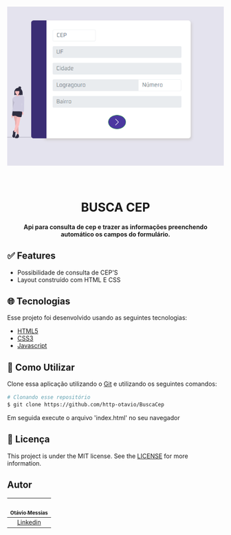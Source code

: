 <h1 align="center">
    <img src="CPF.png">
</h1>

<h1 align="center">
    <br>
    BUSCA CEP
</h1>

<h4 align="center">Api para consulta de cep e trazer as informações preenchendo automático os campos do formulário.</h4>


## :white_check_mark: Features

* Possibilidade de consulta de CEP'S
* Layout construído com HTML E CSS

## :globe_with_meridians: Tecnologias

Esse projeto foi desenvolvido usando as seguintes tecnologias:

-  [HTML5](https://developer.mozilla.org/pt-BR/docs/Web/HTML/HTML5)
-  [CSS3](https://developer.mozilla.org/pt-BR/docs/Archive/CSS3)
-  [Javascript](https://developer.mozilla.org/pt-BR/docs/Aprender/JavaScript)

## :wrench: Como Utilizar

Clone essa aplicação utilizando o [Git](https://git-scm.com) e utilizando os seguintes comandos:

```bash
# Clonando esse repositório
$ git clone https://github.com/http-otavio/BuscaCep
```
Em seguida execute o arquivo 'index.html' no seu navegador


## :memo: Licença 
This project is under the MIT license. See the [LICENSE](https://github.com/lukemorales/react-native-design-code/blob/master/LICENSE) for more information.

## Autor

| [<br><sub>Otávio Messias</sub>](https://github.com/http-otavio) |
| :---: |
|[Linkedin](www.linkedin.com/in/otávio-messias)|